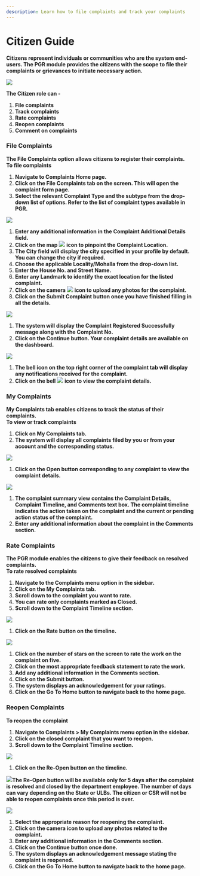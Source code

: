 ```yaml
---
description: Learn how to file complaints and track your complaints
---
```


# Citizen Guide

**Citizens represent individuals or communities who are the system end-users. The PGR module provides the citizens with the scope to file their complaints or grievances to initiate necessary action.**

![](https://docs.google.com/drawings/u/0/d/sh9pHnY8TbVwce4nP-X_Sdg/image?w=425&h=214&rev=112&ac=1&parent=1pR9OLsrbm5UDtHSuq-Iv2BM78gUTwagbwGpCMGdeqrg)

**The Citizen role can -**

1. **File complaints**
2. **Track complaints**
3. **Rate complaints**
4. **Reopen complaints**
5. **Comment on complaints**

### **File Complaints**

**The File Complaints option allows citizens to register their complaints.   
To file complaints**

1. **Navigate to Complaints Home page.** 
2. **Click on the File Complaints tab on the screen. This will open the complaint form page.**
3. **Select the relevant Complaint Type and the subtype from the drop-down list of options. Refer to the list of complaint types available in PGR.**

![](https://docs.google.com/drawings/u/0/d/sa372GYgtBITUupIQZK8BpA/image?w=624&h=457&rev=8&ac=1&parent=1pR9OLsrbm5UDtHSuq-Iv2BM78gUTwagbwGpCMGdeqrg)

1. **Enter any additional information in the Complaint Additional Details field.**
2. **Click on the map** ![](https://lh6.googleusercontent.com/Tb0JpM-oURDy9qhH7F4LITbbrFVqAB8aWv69et5RaDEyzN4wLKA0KBGBGtcWXyn8xhwR9K0tf_9w3SKPhMu3_3go2w_KG3axcTko-OlvM7_ndMyKxnF2NNvnvXMnOjNjrNlEFm0_)  **icon to pinpoint the Complaint Location.**
3. **The City field will display the city specified in your profile by default. You can change the city if required.**
4. **Choose the applicable Locality/Mohalla from the drop-down list.**
5. **Enter the House No. and Street Name.**
6. **Enter any Landmark to identify the exact location for the listed complaint.** 
7. **Click on the camera** ![](https://lh5.googleusercontent.com/i3Z0ifdkN7rCTzGL4tuRylboF_6NII2XsA39nq8rjyODj70xnI6E8AacqgJ1yoOazCnti1BJzTXXOybYcGgXpEyiTsugTgx6s078mjLIXoneJ5P7MCMysdMhYDHHazmMcnN92-Qn)  **icon to upload any photos for the complaint.**
8. **Click on the Submit Complaint button once you have finished filling in all the details.**

![](https://lh6.googleusercontent.com/MsZIJ3A2-bTvvv_NpxWb3t3u6O9VbdnC_jcZV64AMOlBOHd6Q2l2dBsJo6Lp2cfCuC8z3GDPrUkwT68GfQnc8ls76GsoGeg1dCO48k4Shw0Tv69n-jWKD-5CN6pTwM1jabhtgCbk)

1. **The system will display the Complaint Registered Successfully message along with the Complaint No.**
2. **Click on the Continue button. Your complaint details are available on the dashboard.**

![](https://lh4.googleusercontent.com/JsuSwZN1YEjovJ9Mezq5STjFjnB-KoMTc-bL3RlIZsYkccDYgMdzd48mtYXf0cNfzvtOc1gpkHT7KdVdZpfo1ZraW4A39P7WU-KGm99pQ9_flbuHvlOyJ-zeIKRbyjhmio3fhNE5)

1. **The bell icon on the top right corner of the complaint tab will display any notifications received for the complaint.**
2. **Click on the bell** ![](https://lh5.googleusercontent.com/vODtR2YU20TBPUG_0UJRjeh9gtAX7LKHP-dYrLbGuvz1d9VF2ZFcVoVvYKqjCxrP_TFcT0s4BhlSa1at8AvAjnH8Y0ez2L8ZKuVnH6VdaUNCqpk91VPxM0vYbexdz7jxk9g5rSSB) **icon to view the complaint details.**

### **My Complaints**

**My Complaints tab enables citizens to track the status of their complaints.   
To view or track complaints**

1. **Click on My Complaints tab.**
2. **The system will display all complaints filed by you or from your account and the corresponding status.**

![](https://lh6.googleusercontent.com/Qrp5X0sRtvLoRYpWhrwGJqbiNIFcDBrwykegC3IbeUbryJrF2uGYUJZJvcAplJuYzqSFDiU8pMB0IKW_LG6W238LwCqpwixImfLBP6l0FLR6M1wyZVC-0JkDYbdmODmFCw3p0tnE)

1. **Click on the Open button corresponding to any complaint to view the complaint details.**

![](https://lh6.googleusercontent.com/sCstNQhHsU_4VSjNaeNShwwlWP9JVv_hRyB4SJ9POwUqROVSnMYPgSqcKcsWvPtN-Y_UJP0okQ5xGlkTqsb0Mp6TET-E60tkOZVPUYwoSqpt2LrIziZmNKIHulAbuMj-yfp3VDKn)

1. **The complaint summary view contains the Complaint Details, Complaint Timeline, and Comments text box. The complaint timeline indicates the action taken on the complaint and the current or pending action status of the complaint.**
2. **Enter any additional information about the complaint in the Comments section.**

### **Rate Complaints**

**The PGR module enables the citizens to give their feedback on resolved complaints.   
To rate resolved complaints**

1. **Navigate to the Complaints menu option in the sidebar.**
2. **Click on the My Complaints tab.**
3. **Scroll down to the complaint you want to rate.** 
4. **You can rate only complaints marked as Closed.**
5. **Scroll down to the Complaint Timeline section.**

![](https://lh4.googleusercontent.com/YrDkHeVMyf8WdXykJ8oEkQbX43nhn4u2g7Zvmfh1FXNvCHJrkj2eS6bCgeOL1ZC5vRM9YN6Z3XmYu4BWd55GaUI854VkF_09bDOjjkoIvR5nwn7Swl4g7zI4tHVEHXPxzYRIIREb)

1. **Click on the Rate button on the timeline.**

![](https://lh5.googleusercontent.com/TI3k2EiJUD0lB5zwTqKtgFYn5VVJQwRtcMpQBaUC6y9Z7Fcg4OJrTm42S0iO9qTVBBzgfDTcu0C5qarsgzthwRvEzzrM2KOnbt6CLNWAUyOy48COADImO-haH_EDM_vLbpsxO1dZ)

1. **Click on the number of stars on the screen to rate the work on the complaint on five.**
2. **Click on the most appropriate feedback statement to rate the work.**
3. **Add any additional information in the Comments section.**
4. **Click on the Submit button.**
5. **The system displays an acknowledgement for your ratings.**
6. **Click on the Go To Home button to navigate back to the home page.**

### **Reopen Complaints**

**To reopen the complaint**

1. **Navigate to Complaints &gt; My Complaints menu option in the sidebar.**
2. **Click on the closed complaint that you want to reopen.**
3. **Scroll down to the Complaint Timeline section.**

![](https://lh6.googleusercontent.com/4wAdWqA_U-UpkWgBFt9Nfqz25_SMQskdaBrclRtRd6tSOei5sj3TqrLH96kViDib4X9QFEnd7mzxMl-FzDJK7k1K-ENldTmt8dfTwidrDmNZdusuZM5zE19c2sGoXEJ3Wu-RAnMo)

1. **Click on the Re-Open button on the timeline.**

![](https://lh3.googleusercontent.com/K8DjKt00FSoGT-MOFHp4TAbhPOasficXgB7Qzl7U-GleSYbHzM4a0JwNgxu1Jw0rk7rAQC_PMftcV0O_s6krZs7VTQAe2LdbaPb2ftt_uSwDYz9x8xu6uy2CbYplB1LqJ1e0RoIn)**The Re-Open button will be available only for 5 days after the complaint is resolved and closed by the department employee. The number of days can vary depending on the State or ULBs. The citizen or CSR will not be able to reopen complaints once this period is over.**  


![](https://lh6.googleusercontent.com/_0q7cIz6f_poIUNzZTFJkEESK1JN0fgO7urTnmndOvypUh85LnR8A7i01HWSVt_YoWgqMfEgnfzKvE2_Jf-9Z3UNhg5X2he4-B1VpHov7zURq-o8krkYSnjS321n2_8C1L15hsJi)

1. **Select the appropriate reason for reopening the complaint.**
2. **Click on the camera icon to upload any photos related to the complaint.**
3. **Enter any additional information in the Comments section.**
4. **Click on the Continue button once done.**
5. **The system displays an acknowledgement message stating the complaint is reopened.**
6. **Click on the Go To Home button to navigate back to the home page.**

